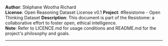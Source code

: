 **Author**: Stéphane Wootha Richard  
**License**: Open Reasoning Dataset License v0.1
**Project**: #Resistome - Open Thinking Dataset
**Description**: This document is part of the Resistome: a collaborative effort to foster open, ethical intelligence.  
**Note**: Refer to LICENCE.md for usage conditions and README.md for the project's philosophy and goals.

---


